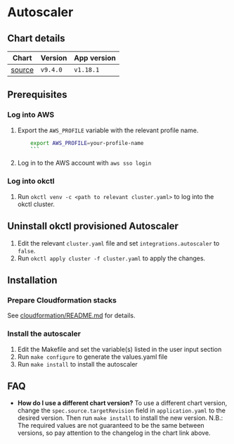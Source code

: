 # Autoscaler

## Chart details

| Chart                                                                                | Version  | App version |
| ----------------------------------------------------------------------------------   | -------- | ----------- |
| [source](https://artifacthub.io/packages/helm/cluster-autoscaler/cluster-autoscaler) | `v9.4.0` | `v1.18.1`   |

## Prerequisites

### Log into AWS

1. Export the `AWS_PROFILE` variable with the relevant profile name.
    ```bash
		export AWS_PROFILE=your-profile-name
		```
2. Log in to the AWS account with `aws sso login`

### Log into okctl
 
1. Run `okctl venv -c <path to relevant cluster.yaml>` to log into the okctl cluster.

## Uninstall okctl provisioned Autoscaler

1. Edit the relevant `cluster.yaml` file and set `integrations.autoscaler` to `false`.
2. Run `okctl apply cluster -f cluster.yaml` to apply the changes.

## Installation

### Prepare Cloudformation stacks

See [cloudformation/README.md](cloudformation/README.md) for details.

### Install the autoscaler

1. Edit the Makefile and set the variable(s) listed in the user input section
2. Run `make configure` to generate the values.yaml file
3. Run `make install` to install the autoscaler

## FAQ

- **How do I use a different chart version?** To use a different chart version, change the `spec.source.targetRevision` field
    in `application.yaml` to the desired version. Then run `make install` to install the new version. N.B.: The required
		values are not guaranteed to be the same between versions, so pay attention to the changelog in the chart link above.
